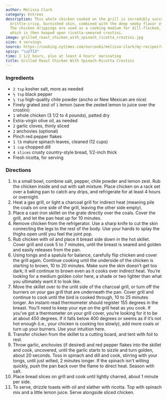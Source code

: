 ```yaml
---
author: Melissa Clark
category: Entrees
description: This whole chicken cooked on the grill is incredibly succulent with a
  brittle-crisp, burnished skin, combined with the deep smoky flavor of the grill.
  The chicken drippings are used as a cooking medium for dill-flecked, garlicky spinach
  which is then heaped upon ricotta-smeared crostini.
image: grilled_roast_chicken_with_spinach_ricotta_crostini.jpg
size: 4 servings
source: https://cooking.nytimes.com/ourcooks/melissa-clark/my-recipes?action=click&module=byline&region=recipe%20page
spicy: "\u2713"
time: 1 1/2 hours, plus at least 4 hours' marinating
title: Grilled Roast Chicken With Spinach-Ricotta Crostini
---
```

### Ingredients

* `2 tsp` kosher salt, more as needed
* `½ tsp` black pepper
* `¼ tsp` high-quality chile powder (ancho or New Mexican are nice)
* Finely grated zest of `1` lemon (save the zested lemon to juice over the crostini)
* `1` whole chicken (3 1/2 to 4 pounds), patted dry
* Extra-virgin olive oil, as needed
* `2` garlic cloves, thinly sliced
* `2` anchovies (optional)
* Pinch red pepper flakes
* `1 lb` mature spinach leaves, cleaned (12 cups)
* `1 cup` chopped dill
* `4 slices` crusty country-style bread, 1/2-inch thick
* Fresh ricotta, for serving

### Directions

1. In a small bowl, combine salt, pepper, chile powder and lemon zest. Rub the chicken inside and out with salt mixture. Place chicken on a rack set over a baking pan to catch any drips, and refrigerate for at least 4 hours or overnight.
2. Heat a gas grill, or light a charcoal grill for indirect heat (meaning pile the coals on one side of the grill, leaving the other side empty).
3. Place a cast-iron skillet on the grate directly over the coals. Cover the grill, and let the pan heat up for 10 minutes.
4. Remove chicken from the refrigerator. Use a sharp knife to cut the skin connecting the legs to the rest of the body. Use your hands to splay the thighs open until you feel the joint pop.
5. Rub chicken with oil and place it breast side down in the hot skillet. Cover grill and cook 5 to 7 minutes, until the breast is seared and golden and easily releases from the pan.
6. Using tongs and a spatula for balance, carefully flip chicken and cover the grill again. Continue cooking until the underside of the chicken is starting to brown, 10 to 20 minutes. Make sure the skin doesn’t get too dark; it will continue to brown even as it cooks over indirect heat. You’re looking for a medium golden color here, a shade or two lighter than what you ultimately want it to look like.
7. Move the skillet over to the unlit side of the charcoal grill, or turn off the burners on your gas grill that are underneath the pan. Cover grill and continue to cook until the bird is cooked through, 10 to 25 minutes longer. An instant-read thermometer should register 155 degrees in the breast. You’ll need to keep your eye on the grill heat as you cook. If you’ve got a thermometer on your grill cover, you’re looking for it to be at about 450 degrees. If it falls below 400 degrees or seems as if it’s not hot enough (i.e., your chicken is cooking too slowly), add more coals or turn up your burners. Use your intuition here.
8. Transfer chicken from the skillet to a cutting board, and tent with foil to rest.
9. Throw garlic, anchovies (if desired) and red pepper flakes into the skillet and cook, uncovered, until the garlic starts to sizzle and turn golden, about 20 seconds. Toss in spinach and dill and cook, stirring with your tongs, until just wilted, 2 minutes longer. If the spinach isn't wilting quickly, push the pan back over the flame to direct heat. Season with salt.
10. Place bread slices on grill and cook until lightly charred, about 1 minute per side.
11. To serve, drizzle toasts with oil and slather with ricotta. Top with spinach mix and a little lemon juice. Serve alongside sliced chicken.